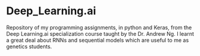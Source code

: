 # Deep_Learning.ai 
Repository of my programming assignments, in python and Keras, from the Deep Learning.ai specialization course taught by the Dr. Andrew Ng. I learnt a great deal about RNNs and sequential models which are useful to me as genetics students. 
